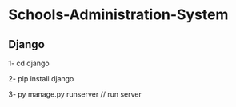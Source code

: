 # Schools-Administration-System

Django
-------------------------
1- cd django

2- pip install django

3- py manage.py runserver                  // run server
